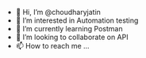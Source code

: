 - 👋 Hi, I’m @choudharyjatin
- 👀 I’m interested in Automation testing
- 🌱 I’m currently learning Postman
- 💞️ I’m looking to collaborate on API
- 📫 How to reach me ...

<!---
choudharyjatin/choudharyjatin is a ✨ special ✨ repository because its `README.md` (this file) appears on your GitHub profile.
You can click the Preview link to take a look at your changes.
--->
